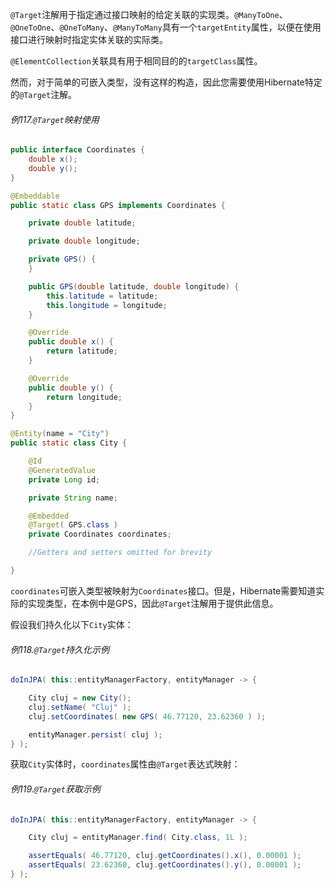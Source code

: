 `@Target`注解用于指定通过接口映射的给定关联的实现类。`@ManyToOne`、`@OneToOne`、`@OneToMany`、`@ManyToMany`具有一个`targetEntity`属性，以便在使用接口进行映射时指定实体关联的实际类。

`@ElementCollection`关联具有用于相同目的的`targetClass`属性。

然而，对于简单的可嵌入类型，没有这样的构造，因此您需要使用Hibernate特定的`@Target`注解。

###### 例117.`@Target`映射使用

```java
public interface Coordinates {
    double x();
    double y();
}

@Embeddable
public static class GPS implements Coordinates {

    private double latitude;

    private double longitude;

    private GPS() {
    }

    public GPS(double latitude, double longitude) {
        this.latitude = latitude;
        this.longitude = longitude;
    }

    @Override
    public double x() {
        return latitude;
    }

    @Override
    public double y() {
        return longitude;
    }
}

@Entity(name = "City")
public static class City {

    @Id
    @GeneratedValue
    private Long id;

    private String name;

    @Embedded
    @Target( GPS.class )
    private Coordinates coordinates;

    //Getters and setters omitted for brevity

}
```

`coordinates`可嵌入类型被映射为`Coordinates`接口。但是，Hibernate需要知道实际的实现类型，在本例中是GPS，因此`@Target`注解用于提供此信息。

假设我们持久化以下`City`实体：

###### 例118.`@Target`持久化示例

```java
doInJPA( this::entityManagerFactory, entityManager -> {

    City cluj = new City();
    cluj.setName( "Cluj" );
    cluj.setCoordinates( new GPS( 46.77120, 23.62360 ) );

    entityManager.persist( cluj );
} );
```

获取`City`实体时，`coordinates`属性由`@Target`表达式映射：

###### 例119.`@Target`获取示例

```java
doInJPA( this::entityManagerFactory, entityManager -> {

	City cluj = entityManager.find( City.class, 1L );

	assertEquals( 46.77120, cluj.getCoordinates().x(), 0.00001 );
	assertEquals( 23.62360, cluj.getCoordinates().y(), 0.00001 );
} );
```



